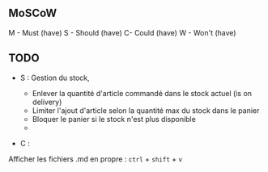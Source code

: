 ## MoSCoW

M - Must (have)
S - Should (have)
C- Could (have)
W - Won't (have)

## TODO

- S : Gestion du stock,

    - Enlever la quantité d'article commandé dans le stock actuel (is on delivery)
    - Limiter l'ajout d'article selon la quantité max du stock dans le panier
    - Bloquer le panier si le stock n'est plus disponible
    - 
- C : 

Afficher les fichiers .md en propre : `ctrl` + `shift` + `v`
